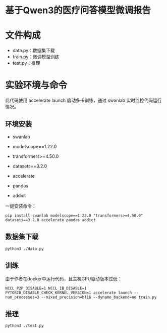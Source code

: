 # 基于Qwen3的医疗问答模型微调报告
# 文件构成
- data.py：数据集下载
- train.py：微调模型训练
- test.py：推理
# 实验环境与命令
此代码使用 accelerate launch 启动多卡训练，通过 swanlab 实时监控代码运行情况。
## 环境安装
- swanlab

- modelscope==1.22.0

- transformers>=4.50.0

- datasets==3.2.0

- accelerate

- pandas

- addict

一键安装命令：
```
pip install swanlab modelscope==1.22.0 "transformers>=4.50.0" datasets==3.2.0 accelerate pandas addict
```
## 数据集下载
```
python3 ./data.py 
```

## 训练
由于作者在docker中运行代码，且主机GPU驱动版本过低：
```
NCCL_P2P_DISABLE=1 NCCL_IB_DISABLE=1 PYTORCH_DISABLE_CHECK_KERNEL_VERSION=1 accelerate launch --num_processes=3 --mixed_precision=bf16 --dynamo_backend=no train.py
```
## 推理
```
python3 ./test.py
```
